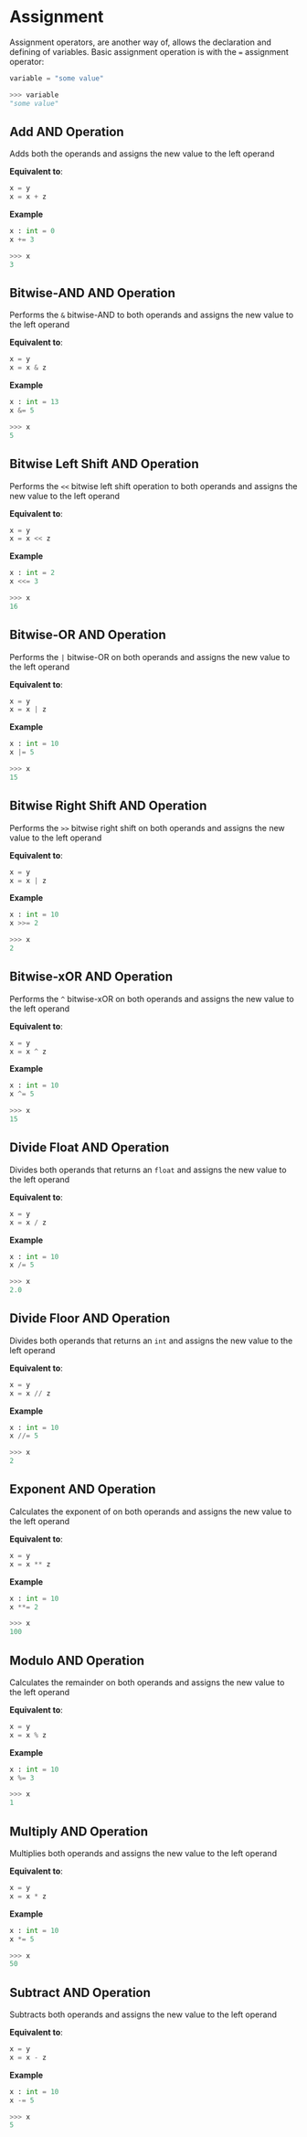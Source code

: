 # Assignment
Assignment operators, are another way of, allows the declaration and defining of variables. Basic assignment operation is with the ` = ` assignment operator:
```py
variable = "some value"

>>> variable
"some value"
```


## Add AND Operation
Adds both the operands and assigns the new value to the left operand

**Equivalent to**:
```py
x = y
x = x + z
```

**Example**
```py
x : int = 0
x += 3

>>> x
3
```


## Bitwise-AND AND Operation
Performs the ` & ` bitwise-AND to both operands and assigns the new value to the left operand

**Equivalent to**:
```py
x = y
x = x & z
```

**Example**
```py
x : int = 13
x &= 5

>>> x
5
```


## Bitwise Left Shift AND Operation
Performs the ` << ` bitwise left shift operation to both operands and assigns the new value to the left operand

**Equivalent to**:
```py
x = y
x = x << z
```

**Example**
```py
x : int = 2
x <<= 3

>>> x
16
```


## Bitwise-OR AND Operation
Performs the ` | ` bitwise-OR on both operands and assigns the new value to the left operand

**Equivalent to**:
```py
x = y
x = x | z
```

**Example**
```py
x : int = 10
x |= 5

>>> x
15
```


## Bitwise Right Shift AND Operation
Performs the ` >> ` bitwise right shift on both operands and assigns the new value to the left operand

**Equivalent to**:
```py
x = y
x = x | z
```

**Example**
```py
x : int = 10
x >>= 2

>>> x
2
```


## Bitwise-xOR AND Operation
Performs the ` ^ ` bitwise-xOR on both operands and assigns the new value to the left operand

**Equivalent to**:
```py
x = y
x = x ^ z
```

**Example**
```py
x : int = 10
x ^= 5

>>> x
15
```


## Divide Float AND Operation
Divides both operands that returns an ` float ` and assigns the new value to the left operand

**Equivalent to**:
```py
x = y
x = x / z
```

**Example**
```py
x : int = 10
x /= 5

>>> x
2.0
```


## Divide Floor AND Operation
Divides both operands that returns an ` int ` and assigns the new value to the left operand

**Equivalent to**:
```py
x = y
x = x // z
```

**Example**
```py
x : int = 10
x //= 5

>>> x
2
```


## Exponent AND Operation
Calculates the exponent of on both operands and assigns the new value to the left operand

**Equivalent to**:
```py
x = y
x = x ** z
```

**Example**
```py
x : int = 10
x **= 2

>>> x
100
```


## Modulo AND Operation
Calculates the remainder on both operands and assigns the new value to the left operand

**Equivalent to**:
```py
x = y
x = x % z
```

**Example**
```py
x : int = 10
x %= 3

>>> x
1
```


## Multiply AND Operation
Multiplies both operands and assigns the new value to the left operand

**Equivalent to**:
```py
x = y
x = x * z
```

**Example**
```py
x : int = 10
x *= 5

>>> x
50
```


## Subtract AND Operation
Subtracts both operands and assigns the new value to the left operand

**Equivalent to**:
```py
x = y
x = x - z
```

**Example**
```py
x : int = 10
x -= 5

>>> x
5
```